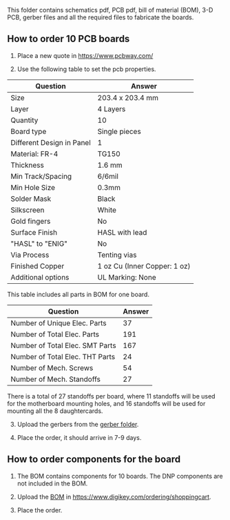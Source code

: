 This folder contains schematics pdf, PCB pdf, bill of material (BOM), 3-D PCB, gerber files and all the required files to fabricate the boards.

## How to order 10 PCB boards

1. Place a new quote in https://www.pcbway.com/ 

2. Use the following table to set the pcb properties.

| Question             | Answer      |
|----------------------|-------------|
|Size| 203.4 x 203.4 mm|
|Layer| 4 Layers|
|Quantity| 10|
|Board type| Single pieces|
|Different Design in Panel| 1|
|Material: FR-4| TG150|
|Thickness| 1.6 mm|
|Min Track/Spacing| 6/6mil|
|Min Hole Size| 0.3mm|
|Solder Mask| Black|
|Silkscreen| White|
|Gold fingers| No|
|Surface Finish| HASL with lead|
|"HASL" to "ENIG"| No|
|Via Process| Tenting vias|
|Finished Copper| 1 oz Cu (Inner Copper: 1 oz)|
|Additional options| UL Marking: None|

This table includes all parts in BOM for one board. 

| Question                  | Answer           |
|---------------------------|------------------|
| Number of Unique Elec. Parts    | 37               |
| Number of Total Elec. Parts     | 191              |
| Number of Total Elec. SMT Parts | 167              |
| Number of Total Elec. THT Parts | 24               |
| Number of Mech. Screws          | 54               |
| Number of Mech. Standoffs       | 27               |

There is a total of 27 standoffs per board, where 11 standoffs will be used for the motherboard mounting holes, and 16 standoffs will be used for mounting all the 8 daughtercards.

3. Upload the gerbers from the [gerber folder](https://github.com/Severson-Group/SensorCard/tree/feature/Add_Motherboard_assembly_files/Motherboard/REV20200920D/gerbers).

4. Place the order, it should arrive in 7-9 days.

## How to order components for the board

1. The BOM contains components for 10 boards. The DNP components are not included in the BOM.

2. Upload the [BOM](https://github.com/Severson-Group/SensorCard/blob/feature/Add_Motherboard_assembly_files/Motherboard/REV20200920D/SensorMotherBoard_BOM_10qty.csv) in https://www.digikey.com/ordering/shoppingcart. 

3. Place the order.
